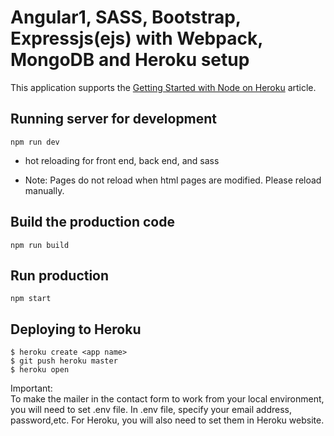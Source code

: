 # Angular1, SASS, Bootstrap, Expressjs(ejs) with Webpack, MongoDB and Heroku setup

This application supports the [Getting Started with Node on Heroku](https://devcenter.heroku.com/articles/getting-started-with-nodejs) article.



## Running server for development
```npm run dev```

- hot reloading for front end, back end, and sass
* Note: Pages do not reload when html pages are modified.  Please reload manually.

## Build the production code
```npm run build```

## Run production
```npm start```

## Deploying to Heroku

```
$ heroku create <app name>
$ git push heroku master
$ heroku open
```
Important:<br>
To make the mailer in the contact form to work from your local environment, you will need to set .env file.
In .env file, specify your email address, password,etc.
For Heroku, you will also need to set them in Heroku website.
